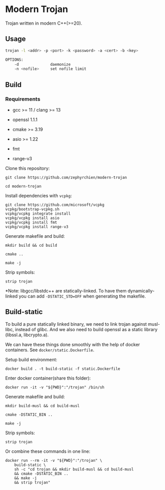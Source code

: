 # Modern Trojan

Trojan written in modern C++(>=20).

## Usage

```bash
trojan -l <addr> -p <port> -k <password> -a <cert> -b <key>

OPTIONS:
    -d              daemonize
    -n <nofile>     set nofile limit
```

## Build

### Requirements

- gcc >= 11 / clang >= 13

- openssl 1.1.1

- cmake >= 3.19

- asio >= 1.22

- fmt

- range-v3

Clone this repository:

```shell
git clone https://github.com/zephyrchien/modern-trojan

cd modern-trojan
```

Install dependencies with `vcpkg`:

```shell
git clone https://github.com/microsoft/vcpkg
vcpkg/bootstrap-vcpkg.sh
vcpkg/vcpkg integrate install
vcpkg/vcpkg install asio
vcpkg/vcpkg install fmt
vcpkg/vcpkg install range-v3
```

Generate makefile and build:

```shell
mkdir build && cd build

cmake ..

make -j
```

Strip symbols:

```shell
strip trojan
```

*Note: libgcc/libstdc++ are statically-linked. To have them dynamically-linked you can add `-DSTATIC_STD=OFF` when generating the makefile.

## Build-static

To build a pure statically linked binary, we need to link trojan against musl-libc, instead of glibc. And we also need to build openssl as a static library (libssl.a, libcrypto.a).

We can have these things done smoothly with the help of docker containers. See `docker/static.Dockerfile`.

Setup build environment:

```shell
docker build . -t build-static -f static.Dockerfile
```

Enter docker container(share this folder):

```shell
docker run -it -v "${PWD}":"/trojan" /bin/sh
```

Generate makefile and build:

```shell
mkdir build-musl && cd build-musl

cmake -DSTATIC_BIN ..

make -j
```

Strip symbols:

```shell
strip trojan
```

Or combine these commands in one line:

```shell
docker run --rm -it -v "${PWD}":"/trojan" \
    build-static \
    sh -c "cd trojan && mkdir build-musl && cd build-musl
    && cmake -DSTATIC_BIN ..
    && make -j
    && strip trojan"
```
